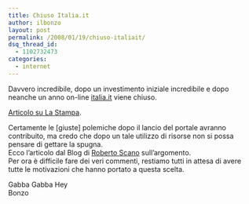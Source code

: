 ```yaml
---
title: Chiuso Italia.it
author: ilbonzo
layout: post
permalink: /2008/01/19/chiuso-italiait/
dsq_thread_id:
  - 1102732473
categories:
  - internet
---
```

Davvero incredibile, dopo un investimento iniziale incredibile e dopo neanche un anno on-line [italia.it][1] viene chiuso.

[Articolo su La Stampa][2].

Certamente le [giuste] polemiche dopo il lancio del portale avranno contribuito, ma credo che dopo un tale utilizzo di risorse non si possa pensare di gettare la spugna.  
Ecco l&#8217;articolo dal Blog di [Roberto Scano][3] sull&#8217;argomento.  
Per ora è difficile fare dei veri commenti, restiamo tutti in attesa di avere tutte le motivazioni che hanno portato a questa scelta.

Gabba Gabba Hey  
Bonzo

<div class='kindleWidget kindleLight' >
  
</div>



 [1]: http://www.italia.it
 [2]: http://www.lastampa.it/_web/CMSTP/tmplrubriche/giornalisti/grubrica.asp?ID_blog=2&#038;ID_articolo=636&#038;ID_sezione=3&#038;sezione=
 [3]: http://robertoscano.info/random-bits/stranezze/italiait-ora-e-proprio-inaccessibile/